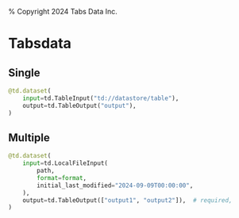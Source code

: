% Copyright 2024 Tabs Data Inc.

# Tabsdata

## Single

```python
@td.dataset(
    input=td.TableInput("td://datastore/table"),
    output=td.TableOutput("output"),
)
```

## Multiple

```python
@td.dataset(
    input=td.LocalFileInput(
        path,
        format=format,
        initial_last_modified="2024-09-09T00:00:00",
    ),
    output=td.TableOutput(["output1", "output2"]),  # required,
)
```
